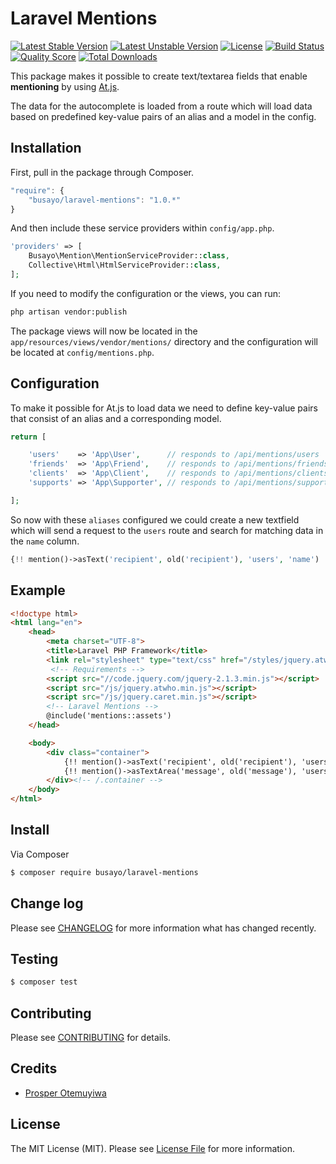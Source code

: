 # Laravel Mentions

[![Latest Stable Version](https://poser.pugx.org/busayo/laravel-mentions/v/stable.svg)](https://packagist.org/packages/busayo/laravel-mentions)
[![Latest Unstable Version](https://poser.pugx.org/busayo/laravel-mentions/v/unstable.svg)](https://packagist.org/packages/busayo/laravel-mentions)
[![License](https://poser.pugx.org/busayo/laravel-mentions/license.svg)](LICENSE.md)
[![Build Status](https://img.shields.io/travis/busayo/laravel-mentions.svg)](https://travis-ci.org/busayo/laravel-mentions)
[![Quality Score](https://img.shields.io/scrutinizer/g/busayo/laravel-mentions.svg?style=flat-square)](https://scrutinizer-ci.com/g/busayo/laravel-mentions)
[![Total Downloads](https://img.shields.io/packagist/dt/busayo/laravel-mentions.svg?style=flat-square)](https://packagist.org/packages/busayo/laravel-mentions)

This package makes it possible to create text/textarea fields that enable **mentioning** by using [At.js](https://github.com/ichord/At.js).

The data for the autocomplete is loaded from a route which will load data based on predefined key-value pairs of an alias and a model in the config.

## Installation

First, pull in the package through Composer.

```js
"require": {
    "busayo/laravel-mentions": "1.0.*"
}
```

And then include these service providers within `config/app.php`.

```php
'providers' => [
    Busayo\Mention\MentionServiceProvider::class,
    Collective\Html\HtmlServiceProvider::class,
];
```

If you need to modify the configuration or the views, you can run:

```bash
php artisan vendor:publish
```

The package views will now be located in the `app/resources/views/vendor/mentions/` directory and the configuration will be located at `config/mentions.php`.

## Configuration

To make it possible for At.js to load data we need to define key-value pairs that consist of an alias and a corresponding model.

```php
return [

    'users'    => 'App\User',      // responds to /api/mentions/users
    'friends'  => 'App\Friend',    // responds to /api/mentions/friends
    'clients'  => 'App\Client',    // responds to /api/mentions/clients
    'supports' => 'App\Supporter', // responds to /api/mentions/supports

];
```

So now with these `aliases` configured we could create a new textfield which will send a request to the `users` route and search for matching data in the `name` column.

```php
{!! mention()->asText('recipient', old('recipient'), 'users', 'name') !!}
```

## Example

```html
<!doctype html>
<html lang="en">
    <head>
        <meta charset="UTF-8">
        <title>Laravel PHP Framework</title>
        <link rel="stylesheet" type="text/css" href="/styles/jquery.atwho.min.css">
         <!-- Requirements -->
        <script src="//code.jquery.com/jquery-2.1.3.min.js"></script>
        <script src="/js/jquery.atwho.min.js"></script>
        <script src="/js/jquery.caret.min.js"></script>
        <!-- Laravel Mentions -->
        @include('mentions::assets')
    </head>

    <body>
        <div class="container">
            {!! mention()->asText('recipient', old('recipient'), 'users', 'name') !!}
            {!! mention()->asTextArea('message', old('message'), 'users', 'name') !!}
        </div><!-- /.container -->
    </body>
</html>
```


## Install

Via Composer

``` bash
$ composer require busayo/laravel-mentions
```

## Change log

Please see [CHANGELOG](CHANGELOG.md) for more information what has changed recently.

## Testing

``` bash
$ composer test
```

## Contributing

Please see [CONTRIBUTING](CONTRIBUTING.md) for details.


## Credits

- [Prosper Otemuyiwa](https://twitter.com/unicodeveloper)

## License

The MIT License (MIT). Please see [License File](LICENSE.md) for more information.

